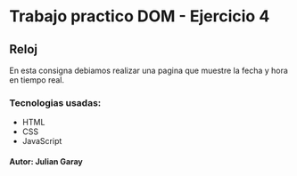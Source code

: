 # Trabajo practico DOM - Ejercicio 4

## Reloj
En esta consigna debiamos realizar una pagina que muestre la fecha y hora en tiempo real.

### Tecnologias usadas:
- HTML
- CSS
- JavaScript

#### Autor: Julian Garay